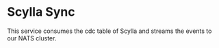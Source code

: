 # Scylla Sync

This service consumes the cdc table of Scylla and streams the events to our NATS cluster.